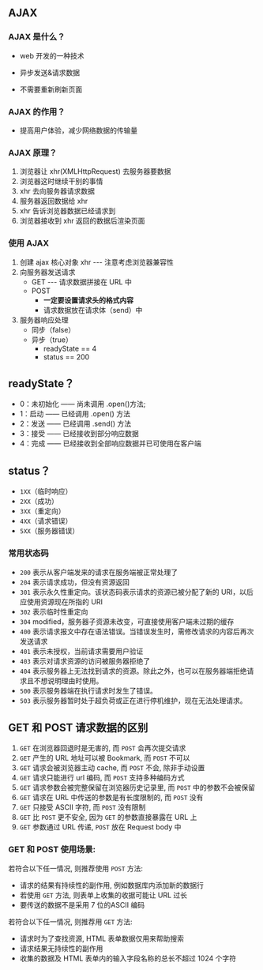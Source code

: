 ## AJAX

### AJAX 是什么？

- web 开发的一种技术

- 异步发送&请求数据
- 不需要重新刷新页面

### AJAX 的作用？

- 提高用户体验，减少网络数据的传输量

### AJAX 原理？

1. 浏览器让 xhr(XMLHttpRequest) 去服务器要数据
2. 浏览器这时继续干别的事情
3. xhr 去向服务器请求数据
4. 服务器返回数据给 xhr
5. xhr 告诉浏览器数据已经请求到
6. 浏览器接收到 xhr 返回的数据后渲染页面

### 使用 AJAX

1. 创建 ajax 核心对象 xhr --- 注意考虑浏览器兼容性
2. 向服务器发送请求
   - GET --- 请求数据拼接在 URL 中
   - POST
     - **一定要设置请求头的格式内容**
     - 请求数据放在请求体（send）中
3. 服务器响应处理
   - 同步（false）
   - 异步（true）
     - readyState == 4
     - status == 200

## readyState？

- 0：未初始化 —— 尚未调用 .open()方法;
- 1：启动 —— 已经调用 .open() 方法
- 2：发送 —— 已经调用 .send() 方法
- 3：接受 —— 已经接收到部分响应数据
- 4：完成 —— 已经接收到全部响应数据并已可使用在客户端

## status？

- `1XX`（临时响应）
- `2XX`（成功）
- `3XX`（重定向）
- `4XX`（请求错误）
- `5XX`（服务器错误）

### 常用状态码

- `200` 表示从客户端发来的请求在服务端被正常处理了
- `204` 表示请求成功，但没有资源返回
- `301` 表示永久性重定向。该状态码表示请求的资源已被分配了新的 URI，以后应使用资源现在所指的 URI
- `302` 表示临时性重定向
- `304` modified，服务器子资源未改变，可直接使用客户端未过期的缓存
- `400` 表示请求报文中存在语法错误。当错误发生时，需修改请求的内容后再次发送请求
- `401` 表示未授权，当前请求需要用户验证
- `403` 表示对请求资源的访问被服务器拒绝了
- `404` 表示服务器上无法找到请求的资源。除此之外，也可以在服务器端拒绝请求且不想说明理由时使用。
- `500` 表示服务器端在执行请求时发生了错误。
- `503` 表示服务器暂时处于超负荷或正在进行停机维护，现在无法处理请求。

## GET 和 POST 请求数据的区别

1. `GET` 在浏览器回退时是无害的, 而 `POST` 会再次提交请求
2. `GET` 产生的 URL 地址可以被 Bookmark, 而 `POST` 不可以
3. `GET` 请求会被浏览器主动 cache, 而 `POST` 不会, 除非手动设置
4. `GET` 请求只能进行 url 编码, 而 `POST` 支持多种编码方式
5. `GET` 请求参数会被完整保留在浏览器历史记录里, 而 `POST` 中的参数不会被保留
6. `GET` 请求在 URL 中传送的参数是有长度限制的, 而 `POST` 没有
7. `GET` 只接受 ASCII 字符, 而 `POST` 没有限制
8. `GET` 比 `POST` 更不安全, 因为 `GET` 的参数直接暴露在 URL 上
9. `GET` 参数通过 URL 传递, `POST` 放在 Request body 中

### GET 和 POST 使用场景:

若符合以下任一情况, 则推荐使用 `POST` 方法:

- 请求的结果有持续性的副作用, 例如数据库内添加新的数据行
- 若使用 `GET` 方法, 则表单上收集的收据可能让 URL 过长
- 要传送的数据不是采用 7 位的ASCII 编码

若符合以下任一情况, 则推荐用 `GET` 方法:

- 请求时为了查找资源, HTML 表单数据仅用来帮助搜索
- 请求结果无持续性的副作用
- 收集的数据及 HTML 表单内的输入字段名称的总长不超过 1024 个字符